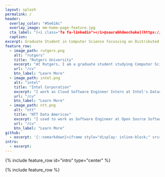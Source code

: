 ```yaml
---
layout: splash
permalink: /
header:
  overlay_color: "#5e616c"
  overlay_image: mm-home-page-feature.jpg
  cta_label: "[<i class="fa fa-linkedin"></i>@saurabhdeochake](https://linkedin.com/in/saurabhdeochake){: .btn} [<i class="fa fa-twitter"></i>@saurabhd04](https://twitter.com/saurabhd04){: .btn btn--twitter}"
  caption:
excerpt: Graduate Student in Computer Science focussing on Distributed Systems, Cloud Enthusiast, I write software. When I am not working, I love watching football.          
feature_row:
  - image_path: rutgers.png
    alt: "rutgers"
    title: "Rutgers University"
    excerpt: "At Rutgers, I am a graduate student studying Computer Science with specialization in Distributed System/Cloud Computing. I also teach an undergraduate course at the department."
    url: "/cv"
    btn_label: "Learn More"
  - image_path: intel.png
    alt: "intel"
    title: "Intel Corporation"
    excerpt: "I work as Cloud Software Engineer Intern at Intel's Datacenter Group. My work has been mainly in the fields of cloud compute and cloud storage area using Docker managed by orchestrators like Kubernetes "
    url: "/cv"
    btn_label: "Learn More"
  - image_path: ntt.png
    alt: "ntt"
    title: "NTT Data Americas"
    excerpt: "I used to work as Software Engineer at Open Source Software R&D Center of Japanese tech giant NTT Data Americas. My work mainly involved R&D in cloud compute and virtualization."
    url: "/cv"
    btn_label: "Learn More"
github:
  - excerpt: '{::nomarkdown}<iframe style="display: inline-block;" src="https://ghbtns.com/github-btn.html?user=mmistakes&repo=minimal-mistakes&type=star&count=true&size=large" frameborder="0" scrolling="0" width="160px" height="30px"></iframe> <iframe style="display: inline-block;" src="https://ghbtns.com/github-btn.html?user=mmistakes&repo=minimal-mistakes&type=fork&count=true&size=large" frameborder="0" scrolling="0" width="158px" height="30px"></iframe>{:/nomarkdown}'
intro:
  - excerpt: 
---
```


{% include feature_row id="intro" type="center" %}

{% include feature_row %}

